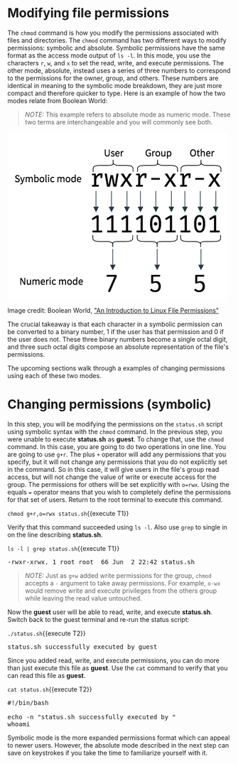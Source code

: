 # Modifying file permissions

The `chmod` command is how you modify the permissions associated with
files and directories. The `chmod` command has two different ways to modify
permissions: symbolic and absolute. Symbolic permissions have the same format as
the access mode output of `ls -l`.
In this mode, you use the characters `r`, `w`, and `x` to
set the read, write, and execute permissions. The other mode, absolute,
instead uses a series of three numbers to correspond to the permissions for
the owner, group, and others. These numbers are identical in meaning to the
symbolic mode breakdown, they are just more compact and therefore
quicker to type. Here is an example of how the two modes relate from Boolean World:

>_NOTE:_ This example refers to absolute mode as numeric mode. These two terms
are interchangeable and you will commonly see both.

![Absolute vs Symbolic permissions](./assets/absVsSym.png)

Image credit: Boolean World, ["An Introduction to Linux File Permissions"](https://www.booleanworld.com/introduction-linux-file-permissions/)

The crucial takeaway is that each character in a symbolic permission can be converted
to a binary number, 1 if the user has that permission and 0 if the user does not.
These three binary numbers become a single octal digit, and three such octal
digits compose an absolute representation of the file's permissions.  

The upcoming sections walk through a examples of changing permissions using
each of these two modes.

# Changing permissions (symbolic)

In this step, you will be modifying the permissions on the `status.sh` script
using symbolic syntax with the `chmod` command. In the previous step, you were
unable to execute __status.sh__ as __guest__. To change that, use the `chmod`
command. In this case, you are going to do two operations in one line. You are
going to use `g+r`. The plus `+` operator will add any permissions
that you specify, but it will not change any permissions that you do not explicitly
set in the command. So in this case, it will give users in the file's group
read access, but will not change the value of write or execute access for the group.
The permissions for others will be set explicitly with `o=rwx`.
Using the equals `=` operator means that you wish to completely define the
permissions for that set of users. Return to the root terminal to execute this command.

`chmod g+r,o=rwx status.sh`{{execute T1}}

Verify that this command succeeded using `ls -l`. Also use `grep` to single in
on the line describing __status.sh__.

`ls -l | grep status.sh`{{execute T1}}

<pre class=file>
-rwxr-xrwx. 1 root root  66 Jun  2 22:42 status.sh
</pre>

>_NOTE:_ Just as `g+w` added write permissions for the group, `chmod` accepts
a `-` argument to take away permissions. For example, `o-wx` would remove write
and execute privileges from the others group while leaving the read value untouched.  

Now the __guest__ user will be able to read, write, and execute __status.sh__.
Switch back to the guest terminal and re-run the status script:

`./status.sh`{{execute T2}}

<pre class=file>
status.sh successfully executed by guest
</pre>

Since you added read, write, and execute permissions, you can do more than
just execute this file as __guest__. Use the `cat` command to verify that you
can read this file as __guest__.

`cat status.sh`{{execute T2}}

<pre class=file>
#!/bin/bash

echo -n "status.sh successfully executed by "
whoami
</pre>

Symbolic mode is the more expanded permissions format which can appeal to
newer users. However, the absolute mode described in the next step can
save on keystrokes if you take the time to familiarize yourself with it.
